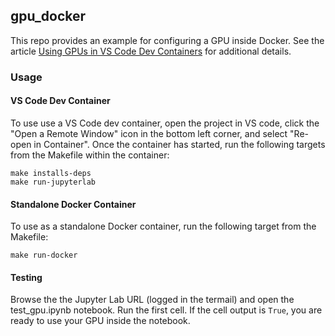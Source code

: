 ## gpu_docker
This repo provides an example for configuring a GPU inside Docker. See the article [Using GPUs in VS Code Dev Containers](https://toddkeech.com/?content=2) for additional details. 

### Usage
#### VS Code Dev Container
To use use a VS Code dev container, open the project in VS code, click the "Open a Remote Window" icon in the bottom left corner, and select "Re-open in Container". Once the container has started, run the following targets from the Makefile within the container:
    
    make installs-deps
    make run-jupyterlab

#### Standalone Docker Container
To use as a standalone Docker container, run the following target from the Makefile:
    
    make run-docker

#### Testing
Browse the the Jupyter Lab URL (logged in the termail) and open the test_gpu.ipynb notebook. Run the first cell. If the cell output is `True`, you are ready to use your GPU inside the notebook.